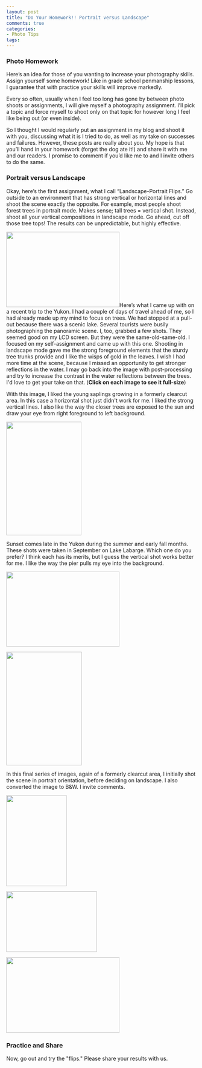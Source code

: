 ```yaml
---
layout: post
title: "Do Your Homework!! Portrait versus Landscape"
comments: true
categories:
- Photo Tips
tags:
---
```

<h3>Photo Homework</h3>
Here’s an idea for those of you wanting to increase your photography skills. Assign yourself some homework! Like in grade school penmanship lessons, I guarantee that with practice your skills will improve markedly.

Every so often, usually when I feel too long has gone by between photo shoots or assignments, I will give myself a photography assignment. I’ll pick a topic and force myself to shoot only on that topic for however long I feel like being out (or even inside).

So I thought I would regularly put an assignment in my blog and shoot it with you, discussing what it is I tried to do, as well as my take on successes and failures. However, these posts are really about you. My hope is that you’ll hand in your homework (forget the dog ate it!) and share it with me and our readers. I promise to comment if you’d like me to and I invite others to do the same.
<h3>Portrait versus Landscape</h3>
Okay, here’s the first assignment, what I call “Landscape-Portrait Flips.” Go outside to an environment that has strong vertical or horizontal lines and shoot the scene exactly the opposite. For example, most people shoot forest trees in portrait mode. Makes sense; tall trees = vertical shot. Instead, shoot all your vertical compositions in landscape mode. Go ahead, cut off those tree tops! The results can be unpredictable, but highly effective.

<a href="http://blog.lesterpickerphoto.com/wp-content/uploads/2010/07/yukon_2009-09-07_1©LesterPicker.jpg"><img class="alignleft size-medium wp-image-303" title="yukon_2009-09-07_1©LesterPicker" src="http://blog.lesterpickerphoto.com/wp-content/uploads/2010/07/yukon_2009-09-07_1©LesterPicker-300x199.jpg" alt="" width="300" height="199" /></a>Here’s what I came up with on a recent trip to the Yukon. I had a couple of days of travel ahead of me, so I had already made up my mind to focus on trees. We had stopped at a pull-out because there was a scenic lake. Several tourists were busily photographing the panoramic scene. I, too, grabbed a few shots. They seemed good on my LCD screen. But they were the same-old-same-old. I focused on my self-assignment and came up with this one. Shooting in landscape mode gave me the strong foreground elements that the sturdy tree trunks provide and I like the wisps of gold in the leaves. I wish I had more time at the scene, because I missed an opportunity to get stronger reflections in the water. I may go back into the image with post-processing and try to increase the contrast in the water reflections between the trees. I'd love to get your take on that. (<strong>Click on each image to see it full-size</strong>)

With this image, I liked the young saplings growing in a formerly clearcut area. In this case a horizontal shot just didn't work for me. I liked the strong vertical lines. I also like the way the closer trees are exposed to the sun and draw your eye from right foreground to left background.

<a href="http://blog.lesterpickerphoto.com/wp-content/uploads/2010/07/yukon2-_2009-08-27_2©LesterPicker1.jpg"><img class="size-medium wp-image-319 alignnone" title="yukon2 _2009-08-27_2©LesterPicker" src="http://blog.lesterpickerphoto.com/wp-content/uploads/2010/07/yukon2-_2009-08-27_2©LesterPicker1-199x300.jpg" alt="" width="199" height="300" /></a>
<p style="text-align: center;"></p>
Sunset comes late in the Yukon during the summer and early fall months. These shots were taken in September on Lake Labarge. Which one do you prefer? I think each has its merits, but I guess the vertical shot works better for me. I like the way the pier pulls my eye into the background.

<a href="http://blog.lesterpickerphoto.com/wp-content/uploads/2010/07/yukonboat_2008-09-14_4©LesterPicker1.jpg"><img class="size-medium wp-image-315 alignnone" title="yukonboat_2008-09-14_4©LesterPicker" src="http://blog.lesterpickerphoto.com/wp-content/uploads/2010/07/yukonboat_2008-09-14_4©LesterPicker1-300x198.jpg" alt="" width="300" height="198" /></a>

<a href="http://blog.lesterpickerphoto.com/wp-content/uploads/2010/07/yukonboat_2008-09-14_3©LesterPicker1.jpg"><img class="size-medium wp-image-316 alignnone" title="yukonboat_2008-09-14_3©LesterPicker" src="http://blog.lesterpickerphoto.com/wp-content/uploads/2010/07/yukonboat_2008-09-14_3©LesterPicker1-200x300.jpg" alt="" width="200" height="300" /></a>

In this final series of images, again of a formerly clearcut area, I initially shot the scene in portrait orientation, before deciding on landscape. I also converted the image to B&amp;W. I invite comments.

<a href="http://blog.lesterpickerphoto.com/wp-content/uploads/2010/07/yukonforest_2008-09-19_6©LesterPicker.jpg"><img class="size-medium wp-image-321 alignnone" title="Yukon poplars, Dawson City, Yukon, Canada" src="http://blog.lesterpickerphoto.com/wp-content/uploads/2010/07/yukonforest_2008-09-19_6©LesterPicker-200x300.jpg" alt="" width="160" height="240" /></a>

<a href="http://blog.lesterpickerphoto.com/wp-content/uploads/2010/07/yukonforest_2008-09-19_5©LesterPicker.jpg"><img class="size-medium wp-image-322 alignnone" title="Yukon poplars, Dawson City, Yukon, Canada" src="http://blog.lesterpickerphoto.com/wp-content/uploads/2010/07/yukonforest_2008-09-19_5©LesterPicker-300x200.jpg" alt="" width="240" height="160" /></a><a href="http://blog.lesterpickerphoto.com/wp-content/uploads/2010/07/yukonforest_2008-09-19_7©LesterPicker.jpg"></a>

<a href="http://blog.lesterpickerphoto.com/wp-content/uploads/2010/07/yukonforest_2008-09-19_7©LesterPicker.jpg"><img class="alignnone size-medium wp-image-323" title="Yukon poplars, Dawson City, Yukon, Canada" src="http://blog.lesterpickerphoto.com/wp-content/uploads/2010/07/yukonforest_2008-09-19_7©LesterPicker-300x200.jpg" alt="" width="300" height="200" /></a>
<h3>Practice and Share</h3>
Now, go out and try the "flips." Please share your results with us.